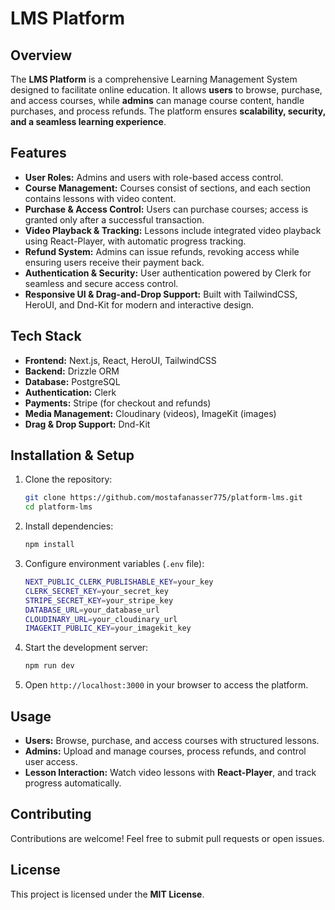 # LMS Platform

## Overview
The **LMS Platform** is a comprehensive Learning Management System designed to facilitate online education. It allows **users** to browse, purchase, and access courses, while **admins** can manage course content, handle purchases, and process refunds. The platform ensures **scalability, security, and a seamless learning experience**.

## Features
- **User Roles:** Admins and users with role-based access control.
- **Course Management:** Courses consist of sections, and each section contains lessons with video content.
- **Purchase & Access Control:** Users can purchase courses; access is granted only after a successful transaction.
- **Video Playback & Tracking:** Lessons include integrated video playback using React-Player, with automatic progress tracking.
- **Refund System:** Admins can issue refunds, revoking access while ensuring users receive their payment back.
- **Authentication & Security:** User authentication powered by Clerk for seamless and secure access control.
- **Responsive UI & Drag-and-Drop Support:** Built with TailwindCSS, HeroUI, and Dnd-Kit for modern and interactive design.

## Tech Stack
- **Frontend:** Next.js, React, HeroUI, TailwindCSS
- **Backend:** Drizzle ORM
- **Database:** PostgreSQL
- **Authentication:** Clerk
- **Payments:** Stripe (for checkout and refunds)
- **Media Management:** Cloudinary (videos), ImageKit (images)
- **Drag & Drop Support:** Dnd-Kit

## Installation & Setup
1. Clone the repository:
   ```sh
   git clone https://github.com/mostafanasser775/platform-lms.git
   cd platform-lms
   ```
2. Install dependencies:
   ```sh
   npm install
   ```
3. Configure environment variables (`.env` file):
   ```sh
   NEXT_PUBLIC_CLERK_PUBLISHABLE_KEY=your_key
   CLERK_SECRET_KEY=your_secret_key
   STRIPE_SECRET_KEY=your_stripe_key
   DATABASE_URL=your_database_url
   CLOUDINARY_URL=your_cloudinary_url
   IMAGEKIT_PUBLIC_KEY=your_imagekit_key
   ```
4. Start the development server:
   ```sh
   npm run dev
   ```
5. Open `http://localhost:3000` in your browser to access the platform.

## Usage
- **Users:** Browse, purchase, and access courses with structured lessons.
- **Admins:** Upload and manage courses, process refunds, and control user access.
- **Lesson Interaction:** Watch video lessons with **React-Player**, and track progress automatically.

## Contributing
Contributions are welcome! Feel free to submit pull requests or open issues.

## License
This project is licensed under the **MIT License**.

